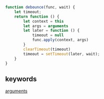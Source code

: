 ```js
function debounce(func, wait) {
    let timeout;
    return function () {
        let context = this
        let args = arguments
        let later = function () {
            timeout = null
            func.apply(context, args)
        }
        clearTimeout(timeout)
        timeout = setTimeout(later, wait);
    }
}
```

## keywords
[arguments](https://developer.mozilla.org/en-US/docs/Web/JavaScript/Reference/Functions/arguments)
